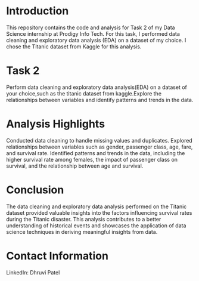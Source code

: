 # Introduction

This repository contains the code and analysis for Task 2 of my Data Science internship at Prodigy Info Tech. For this task, I performed data cleaning and exploratory data analysis (EDA) on a dataset of my choice. I chose the Titanic dataset from Kaggle for this analysis.

# Task 2

Perform data cleaning and exploratory data analysis(EDA) on a dataset of your choice,such as the titanic dataset from kaggle.Explore the relationships between variables and identify patterns and trends in the data.

# Analysis Highlights

Conducted data cleaning to handle missing values and duplicates.
Explored relationships between variables such as gender, passenger class, age, fare, and survival rate.
Identified patterns and trends in the data, including the higher survival rate among females, the impact of passenger class on survival, and the relationship between age and survival.
# Conclusion

The data cleaning and exploratory data analysis performed on the Titanic dataset provided valuable insights into the factors influencing survival rates during the Titanic disaster. This analysis contributes to a better understanding of historical events and showcases the application of data science techniques in deriving meaningful insights from data.
# Contact Information

LinkedIn: Dhruvi Patel
